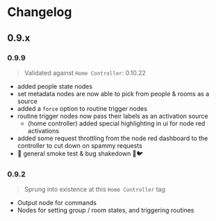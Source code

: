 # Changelog

## 0.9.x

### 0.9.9

> Validated against `Home Controller`: 0.10.22

- added people state nodes
- set metadata nodes are now able to pick from people & rooms as a source
- added a `force` option to routine trigger nodes
- routine trigger nodes now pass their labels as an activation source
  - (home controller) added special highlighting in ui for node red activations
- added some request throttling from the node red dashboard to the controller to cut down on spammy requests
- 🐜 general smoke test & bug shakedown 🐛🐦

### 0.9.2

> Sprung into existence at this `Home Controller` tag

- Output node for commands
- Nodes for setting group / room states, and triggering routines
